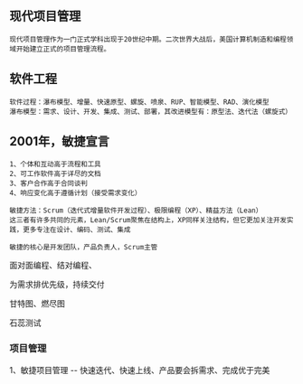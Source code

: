 
## 现代项目管理
    现代项目管理作为一门正式学科出现于20世纪中期。二次世界大战后，美国计算机制造和编程领域开始建立正式的项目管理流程。
   
## 软件工程
    软件过程：瀑布模型、增量、快速原型、螺旋、喷泉、RUP、智能模型、RAD、演化模型
    瀑布模型：需求、设计、开发、集成、测试、部署，其改进模型有：原型法、迭代法（螺旋式）

## 2001年，敏捷宣言
    1、个体和互动高于流程和工具
    2、可工作软件高于详尽的文档
    3、客户合作高于合同谈判
    4、响应变化高于遵循计划（接受需求变化）
    
    敏捷方法：Scrum（迭代式增量软件开发过程）、极限编程（XP）、精益方法（Lean）    
    这三者有许多共同的元素，Lean/Scrum聚焦在结构上，XP同样关注结构，但它更加关注开发实践，更多专注在设计、编码、测试、集成 

    敏捷的核心是开发团队，产品负责人，Scrum主管



面对面编程、结对编程、

为需求排优先级，持续交付

甘特图、燃尽图

石蕊测试

### 项目管理
1、敏捷项目管理 -- 快速迭代、快速上线、产品要会拆需求、完成优于完美
 
